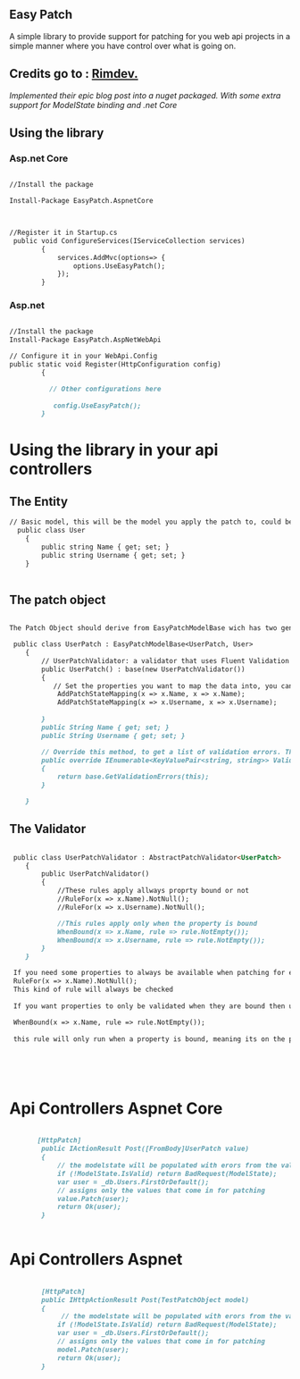
## Easy Patch

A simple library to provide support for patching for you web api projects in a simple manner where you have control over what is going on.

## Credits go to :  [ Rimdev.](https://rimdev.io/extending-patch-support-for-asp.net-webapi-part-i/)

*Implemented their epic blog post into a nuget packaged. With some extra support for ModelState binding and .net Core*


## Using the library




### Asp.net Core

```markdown

//Install the package

Install-Package EasyPatch.AspnetCore



//Register it in Startup.cs
 public void ConfigureServices(IServiceCollection services)
        {
            services.AddMvc(options=> {
                options.UseEasyPatch();
            });
        }  

````



### Asp.net

```markdown

//Install the package
Install-Package EasyPatch.AspNetWebApi

// Configure it in your WebApi.Config
public static void Register(HttpConfiguration config)
        {

          // Other configurations here
           
           config.UseEasyPatch();
        }
```

# Using the library in your api controllers


## The Entity


```markdown
// Basic model, this will be the model you apply the patch to, could be your db entity when using entity framework
  public class User
    {
        public string Name { get; set; }
        public string Username { get; set; }
    }
    
```


## The patch object


```markdown

The Patch Object should derive from EasyPatchModelBase wich has two generics. The Type of the patch object, and the object to patch the data into. In our case that would be User

 public class UserPatch : EasyPatchModelBase<UserPatch, User>
    {
        // UserPatchValidator: a validator that uses Fluent Validation to validate the incoming object.
        public UserPatch() : base(new UserPatchValidator())
        {
           // Set the properties you want to map the data into, you can map any property to any property aslong as the types allow for it
            AddPatchStateMapping(x => x.Name, x => x.Name);
            AddPatchStateMapping(x => x.Username, x => x.Username);
          
        }
        public String Name { get; set; }
        public String Username { get; set; }

        // Override this method, to get a list of validation errors. This must be overriden in order to get validation messages
        public override IEnumerable<KeyValuePair<string, string>> Validate()
        {
            return base.GetValidationErrors(this);
        }

    }

```

## The Validator

```markdown

 public class UserPatchValidator : AbstractPatchValidator<UserPatch>
    {
        public UserPatchValidator()
        {
            //These rules apply allways proprty bound or not
            //RuleFor(x => x.Name).NotNull();
            //RuleFor(x => x.Username).NotNull();

            //This rules apply only when the property is bound
            WhenBound(x => x.Name, rule => rule.NotEmpty());
            WhenBound(x => x.Username, rule => rule.NotEmpty());
        }
    }

 If you need some properties to always be available when patching for example a **ModifyVersion** to keep track of changes so you don't override any then use the following rule
 RuleFor(x => x.Name).NotNull();
 This kind of rule will always be checked
 
 If you want properties to only be validated when they are bound then use this type of validation
 
 WhenBound(x => x.Name, rule => rule.NotEmpty());
 
 this rule will only run when a property is bound, meaning its on the payload that comes in
 
 
 
 
 ```
 
 

 # Api Controllers Aspnet Core
 
 
```markdown
 
       [HttpPatch]
        public IActionResult Post([FromBody]UserPatch value)
        {
            // the modelstate will be populated with erors from the validator
            if (!ModelState.IsValid) return BadRequest(ModelState);
            var user = _db.Users.FirstOrDefault();
            // assigns only the values that come in for patching
            value.Patch(user);
            return Ok(user);
        }
 
 ```
 
 
 # Api Controllers Aspnet
 
 
```markdown
 
        [HttpPatch]
        public IHttpActionResult Post(TestPatchObject model)
        {
             // the modelstate will be populated with erors from the validator
            if (!ModelState.IsValid) return BadRequest(ModelState);
            var user = _db.Users.FirstOrDefault();
            // assigns only the values that come in for patching
            model.Patch(user);
            return Ok(user);
        }
 
 
 

```

